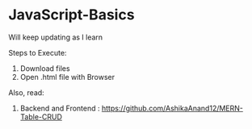 # JavaScript-Basics

Will keep updating as I learn

Steps to Execute:
1. Download files
2. Open .html file with Browser

Also, read: 
1. Backend and Frontend  : https://github.com/AshikaAnand12/MERN-Table-CRUD


